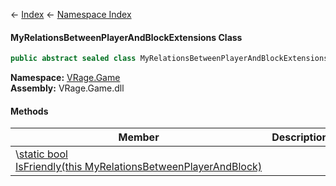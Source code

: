 ← [Index](Api-Index) ← [Namespace Index](Namespace-Index)

#### MyRelationsBetweenPlayerAndBlockExtensions Class

```csharp
public abstract sealed class MyRelationsBetweenPlayerAndBlockExtensions
```

**Namespace:** [VRage.Game](VRage.Game)  
**Assembly:** VRage.Game.dll

#### Methods

|Member|Description|
|---|---|
|\\[static bool IsFriendly(this MyRelationsBetweenPlayerAndBlock)](VRage.Game.MyRelationsBetweenPlayerAndBlockExtensions.IsFriendly)||


